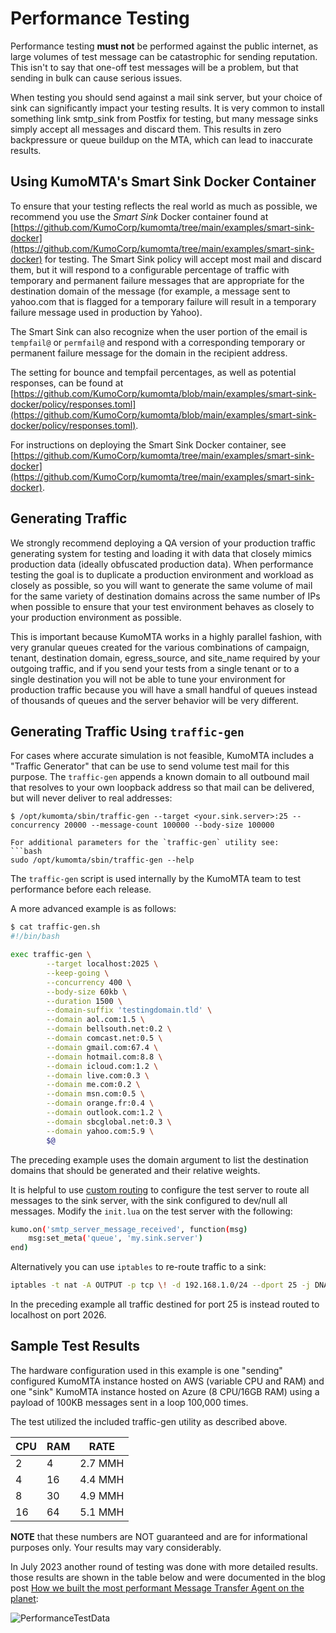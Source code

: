 # Performance Testing
Performance testing **must not** be performed against the public internet, as large volumes of test message can be catastrophic for sending reputation. This isn't to say that one-off test messages will be a problem, but that sending in bulk can cause serious issues.

When testing you should send against a mail sink server, but your choice of sink can significantly impact your testing results. It is very common to install something link smtp_sink from Postfix for testing, but many message sinks simply accept all messages and discard them. This results in zero backpressure or queue buildup on the MTA, which can lead to inaccurate results.

## Using KumoMTA's Smart Sink Docker Container
To ensure that your testing reflects the real world as much as possible, we recommend you use the *Smart Sink* Docker container found at [https://github.com/KumoCorp/kumomta/tree/main/examples/smart-sink-docker](https://github.com/KumoCorp/kumomta/tree/main/examples/smart-sink-docker) for testing. The Smart Sink policy will accept most mail and discard them, but it will respond to a configurable percentage of traffic with temporary and permanent failure messages that are appropriate for the destination domain of the message (for example, a message sent to yahoo.com that is flagged for a temporary failure will result in a temporary failure message used in production by Yahoo).

The Smart Sink can also recognize when the user portion of the email is `tempfail@` or `permfail@` and respond with a corresponding temporary or permanent failure message for the domain in the recipient address.

The setting for bounce and tempfail percentages, as well as potential responses, can be found at [https://github.com/KumoCorp/kumomta/blob/main/examples/smart-sink-docker/policy/responses.toml](https://github.com/KumoCorp/kumomta/blob/main/examples/smart-sink-docker/policy/responses.toml).

For instructions on deploying the Smart Sink Docker container, see [https://github.com/KumoCorp/kumomta/tree/main/examples/smart-sink-docker](https://github.com/KumoCorp/kumomta/tree/main/examples/smart-sink-docker).

## Generating Traffic
We strongly recommend deploying a QA version of your production traffic generating system for testing and loading it with data that closely mimics production data (ideally obfuscated production data). When performance testing the goal is to duplicate a production environment and workload as closely as possible, so you will want to generate the same volume of mail for the same variety of destination domains across the same number of IPs when possible to ensure that your test environment behaves as closely to your production environment as possible.

This is important because KumoMTA works in a highly parallel fashion, with very granular queues created for the various combinations of campaign, tenant, destination domain, egress_source, and site_name required by your outgoing traffic, and if you send your tests from a single tenant or to a single destination you will not be able to tune your environment for production traffic because you will have a small handful of queues instead of thousands of queues and the server behavior will be very different.

## Generating Traffic Using `traffic-gen`
For cases where accurate simulation is not feasible, KumoMTA includes a "Traffic Generator" that can be use to send volume test mail for this purpose. The `traffic-gen` appends a known domain to all outbound mail that resolves to your own loopback address so that mail can be delivered, but will never deliver to real addresses:

```console
$ /opt/kumomta/sbin/traffic-gen --target <your.sink.server>:25 --concurrency 20000 --message-count 100000 --body-size 100000

For additional parameters for the `traffic-gen` utility see:
```bash
sudo /opt/kumomta/sbin/traffic-gen --help
```

The `traffic-gen` script is used internally by the KumoMTA team to test performance before each release.

A more advanced example is as follows:

```bash
$ cat traffic-gen.sh
#!/bin/bash

exec traffic-gen \
        --target localhost:2025 \
        --keep-going \
        --concurrency 400 \
        --body-size 60kb \
        --duration 1500 \
        --domain-suffix 'testingdomain.tld' \
        --domain aol.com:1.5 \
        --domain bellsouth.net:0.2 \
        --domain comcast.net:0.5 \
        --domain gmail.com:67.4 \
        --domain hotmail.com:8.8 \
        --domain icloud.com:1.2 \
        --domain live.com:0.3 \
        --domain me.com:0.2 \
        --domain msn.com:0.5 \
        --domain orange.fr:0.4 \
        --domain outlook.com:1.2 \
        --domain sbcglobal.net:0.3 \
        --domain yahoo.com:5.9 \
        $@
```

The preceding example uses the domain argument to list the destination domains that should be generated and their relative weights.

It is helpful to use [custom routing](https://docs.kumomta.com/userguide/policy/routing/) to configure the test server to route all messages to the sink server, with the sink configured to dev/null all messages. Modify the `init.lua` on the test server with the following:

```bash
kumo.on('smtp_server_message_received', function(msg)
    msg:set_meta('queue', 'my.sink.server')
end)
```

Alternatively you can use `iptables` to re-route traffic to a sink:

```bash
iptables -t nat -A OUTPUT -p tcp \! -d 192.168.1.0/24 --dport 25 -j DNAT --to-destination 127.0.0.1:2026
```

In the preceding example all traffic destined for port 25 is instead routed to localhost on port 2026.

## Sample Test Results
The hardware configuration used in this example is one "sending" configured KumoMTA instance hosted on AWS (variable CPU and RAM) and one "sink" KumoMTA instance hosted on Azure (8 CPU/16GB RAM) using a payload of 100KB messages sent in a loop 100,000 times.

The test utilized the included traffic-gen utility as described above.

| CPU | RAM | RATE |
| --- | --- | --- |
| 2   | 4  |  2.7 MMH  |
| 4   | 16  | 4.4 MMH  |
| 8   | 30  | 4.9 MMH  |
| 16   | 64  | 5.1 MMH  |

**NOTE** that these numbers are NOT guaranteed and are for informational purposes only. Your results may vary considerably.

In July 2023 another round of testing was done with more detailed results.  those results are shown in the table below and were documented in the blog post [How we built the most performant Message Transfer Agent on the planet](https://kumomta.com/blog/building-the-fastest-mta-on-the-planet):

![PerformanceTestData](https://docs.kumomta.com/assets/images/Performance_testing_kumomta_public.png)
